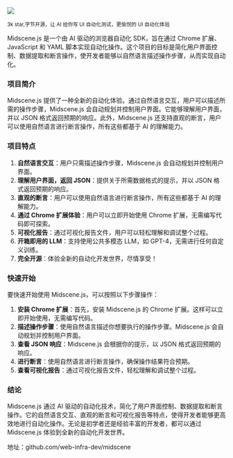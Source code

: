 <img src="/assets/image/250117-midscene.md"/>

<small>3k star,字节开源，让 AI 给你写 UI 自动化测试，更愉悦的 UI 自动化体验</small>

Midscene.js 是一个由 AI 驱动的浏览器自动化 SDK，旨在通过 Chrome 扩展、JavaScript 和 YAML 脚本实现自动化操作。这个项目的目标是简化用户界面控制、数据提取和断言操作，使开发者能够以自然语言描述操作步骤，从而实现自动化。

### 项目简介

Midscene.js 提供了一种全新的自动化体验。通过自然语言交互，用户可以描述所需的操作步骤，Midscene.js 会自动规划并控制用户界面。它能够理解用户界面，并以 JSON 格式返回预期的响应。此外，Midscene.js 还支持直观的断言，用户可以使用自然语言进行断言操作，所有这些都基于 AI 的理解能力。

### 项目特点

1. **自然语言交互**：用户只需描述操作步骤，Midscene.js 会自动规划并控制用户界面。
2. **理解用户界面，返回 JSON**：提供关于所需数据格式的提示，并以 JSON 格式返回预期的响应。
3. **直观的断言**：用户可以使用自然语言进行断言操作，所有这些都基于 AI 的理解能力。
4. **通过 Chrome 扩展体验**：用户可以立即开始使用 Chrome 扩展，无需编写代码即可探索。
5. **可视化报告**：通过可视化报告文件，用户可以轻松理解和调试整个过程。
6. **开箱即用的 LLM**：支持使用公共多模态 LLM，如 GPT-4，无需进行任何自定义训练。
7. **完全开源**：体验全新的自动化开发世界，尽情享受！

### 快速开始

要快速开始使用 Midscene.js，可以按照以下步骤操作：

1. **安装 Chrome 扩展**：首先，安装 Midscene.js 的 Chrome 扩展。这样可以立即开始使用，无需编写代码。
2. **描述操作步骤**：使用自然语言描述你想要执行的操作步骤。Midscene.js 会自动规划并控制用户界面。
3. **查看 JSON 响应**：Midscene.js 会根据你的提示，以 JSON 格式返回预期的响应。
4. **进行断言**：使用自然语言进行断言操作，确保操作结果符合预期。
5. **查看可视化报告**：通过可视化报告文件，轻松理解和调试整个过程。

### 结论

Midscene.js 通过 AI 驱动的自动化技术，简化了用户界面控制、数据提取和断言操作。它的自然语言交互、直观的断言和可视化报告等特点，使得开发者能够更高效地进行自动化操作。无论是初学者还是经验丰富的开发者，都可以通过 Midscene.js 体验到全新的自动化开发世界。

地址：github.com/web-infra-dev/midscene
